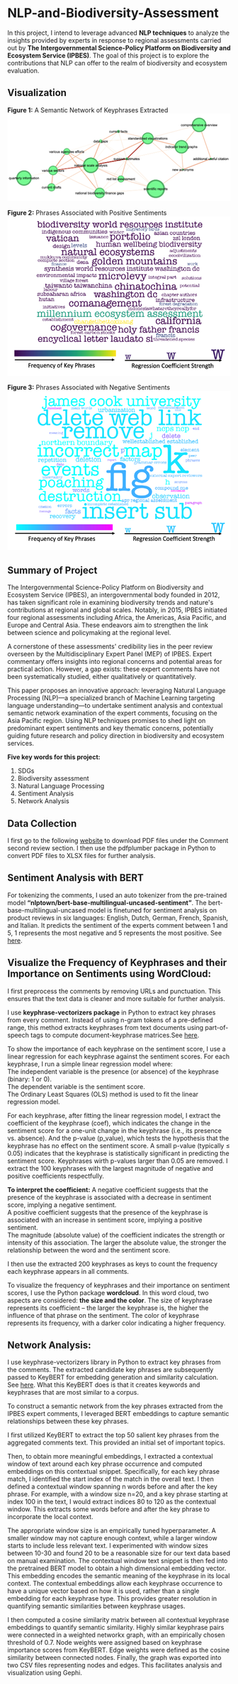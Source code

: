 # NLP-and-Biodiversity-Assessment

In this project, I intend to leverage advanced **NLP techniques** to analyze the insights provided by experts in response to regional assessments carried out by **The Intergovernmental Science-Policy Platform on Biodiversity and Ecosystem Service (IPBES)**. The goal of this project is to explore the contributions that NLP can offer to the realm of biodiversity and ecosystem evaluation.

## Visualization 
**Figure 1:** A Semantic Network of Keyphrases Extracted  
![](https://github.com/Damen-C/NLP-and-Biodiversity-Assessment/blob/main/Network.png?raw=true)

**Figure 2:** Phrases Associated with Positive Sentiments  
![](https://github.com/Damen-C/NLP-and-Biodiversity-Assessment/blob/main/Positive_words.png?raw=true)

**Figure 3:** Phrases Associated with Negative Sentiments  
![](https://github.com/Damen-C/NLP-and-Biodiversity-Assessment/blob/main/Negative_words.png?raw=true)

## Summary of Project 
The Intergovernmental Science-Policy Platform on Biodiversity and Ecosystem Service (IPBES), an intergovernmental body founded in 2012, has taken significant role in examining biodiversity trends and nature's contributions at regional and global scales. Notably, in 2015, IPBES initiated four regional assessments including Africa, the Americas, Asia Pacific, and Europe and Central Asia. These endeavors aim to strengthen the link between science and policymaking at the regional level.

A cornerstone of these assessments' credibility lies in the peer review overseen by the Multidisciplinary Expert Panel (MEP) of IPBES. Expert commentary offers insights into regional concerns and potential areas for practical action. However, a gap exists: these expert comments have not been systematically studied, either qualitatively or quantitatively.

This paper proposes an innovative approach: leveraging Natural Language Processing (NLP)—a specialized branch of Machine Learning targeting language understanding—to undertake sentiment analysis and contextual semantic network examination of the expert comments, focusing on the Asia Pacific region. Using NLP techniques promises to shed light on predominant expert sentiments and key thematic concerns, potentially guiding future research and policy direction in biodiversity and ecosystem services.

**Five key words for this project:**
1. SDGs
2. Biodiversity assessment
3. Natural Language Processing
4. Sentiment Analysis
5. Network Analysis

## Data Collection
I first go to the following [website](https://www.ipbes.net/assessment-reports/asia-pacific) to download PDF files under the Comment second review section. I then use the pdfplumber package in Python to convert PDF files to XLSX files for further analysis.

## Sentiment Analysis with BERT
For tokenizing the comments, I used an auto tokenizer from the pre-trained model **“nlptown/bert-base-multilingual-uncased-sentiment”**.  The bert-base-multilingual-uncased model is finetuned for sentiment analysis on product reviews in six languages: English, Dutch, German, French, Spanish, and Italian. It predicts the sentiment of the experts comment between 1 and 5, 1 represents the most negative and 5 represents the most positive. See [here](https://huggingface.co/nlptown/bert-base-multilingual-uncased-sentiment).

## Visualize the Frequency of Keyphrases and their Importance on Sentiments using WordCloud: 
I first preprocess the comments by removing URLs and punctuation. This ensures that the text data is cleaner and more suitable for further analysis.

I use **keyphrase-vectorizers package** in Python to extract key phrases from every comment. Instead of using n-gram tokens of a pre-defined range, this method extracts keyphrases from text documents using part-of-speech tags to compute document-keyphrase matrices.See [here](https://pypi.org/project/keyphrase-vectorizers/). 

To show the importance of each keyphrase on the sentiment score, I use a linear regression for each keyphrase against the sentiment scores. For each keyphrase, I run a simple linear regression model where:  
The independent variable is the presence (or absence) of the keyphrase (binary: 1 or 0).  
The dependent variable is the sentiment score.  
The Ordinary Least Squares (OLS) method is used to fit the linear regression model.  

For each keyphrase, after fitting the linear regression model, I extract the coefficient of the keyphrase (coef), which indicates the change in the sentiment score for a one-unit change in the keyphrase (i.e., its presence vs. absence). And the p-value (p_value), which tests the hypothesis that the keyphrase has no effect on the sentiment score. A small p-value (typically ≤ 0.05) indicates that the keyphrase is statistically significant in predicting the sentiment score. Keyphrases wirth p-values larger than 0.05 are removed. I extract the 100 keyphrases with the largest magnitude of negative and positive coefficients respectfully.  

**To interpret the coefficient:** 
A negative coefficient suggests that the presence of the keyphrase is associated with a decrease in sentiment score, implying a negative sentiment.  
A positive coefficient suggests that the presence of the keyphrase is associated with an increase in sentiment score, implying a positive sentiment.  
The magnitude (absolute value) of the coefficient indicates the strength or intensity of this association. The larger the absolute value, the stronger the relationship between the word and the sentiment score. 

I then use the extracted 200 keyphrases as keys to count the frequency each keyphrase appears in all comments.   

To visualize the frequency of keyphrases and their importance on sentiment scores, I use the Python package **wordcloud**. In this word cloud, two aspects are considered: **the size and the color**. The size of keyphrase represents its coefficient – the larger the keyphrase is, the higher the influence of that phrase on the sentiment. The color of keyphrase represents its frequency, with a darker color indicating a higher frequency.

## Network Analysis:
I use keyphrase-vectorizers library in Python to extract key phrases from the comments. 
The extracted candidate key phrases are subsequently passed to KeyBERT for embedding generation and similarity calculation. See [here](https://github.com/TimSchopf/KeyphraseVectorizers). 
What this KeyBERT does is that it creates keywords and keyphrases that are most similar to a corpus. 

To construct a semantic network from the key phrases extracted from the IPBES expert comments, I leveraged BERT embeddings to capture semantic relationships between these key phrases. 

I first utilized KeyBERT to extract the top 50 salient key phrases from the aggregated comments text. This provided an initial set of important topics. 

Then, to obtain more meaningful embeddings, I extracted a contextual window of text around each key phrase occurrence and computed embeddings on this contextual snippet. Specifically, for each key phrase match, I identified the start index of the match in the overall text. I then defined a contextual window spanning n words before and after the key phrase. For example, with a window size n=20, and a key phrase starting at index 100 in the text, I would extract indices 80 to 120 as the contextual window. This extracts some words before and after the key phrase to incorporate the local context.

The appropriate window size is an empirically tuned hyperparameter. A smaller window may not capture enough context, while a larger window starts to include less relevant text. I experimented with window sizes between 10-30 and found 20 to be a reasonable size for our text data based on manual examination. The contextual window text snippet is then fed into the pretrained BERT model to obtain a high dimensional embedding vector. This embedding encodes the semantic meaning of the keyphrase in its local context. The contextual embeddings allow each keyphrase occurrence to have a unique vector based on how it is used, rather than a single embedding for each keyphrase type. This provides greater resolution in quantifying semantic similarities between keyphrase usages.

I then computed a cosine similarity matrix between all contextual keyphrase embeddings to quantify semantic similarity. Highly similar keyphrase pairs were connected in a weighted networkx graph, with an empirically chosen threshold of 0.7. Node weights were assigned based on keyphrase importance scores from KeyBERT. Edge weights were defined as the cosine similarity between connected nodes. Finally, the graph was exported into two CSV files representing nodes and edges. This facilitates analysis and visualization using Gephi.
